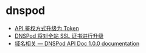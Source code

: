 # dnspod

- [API 鉴权方式升级为 Token](https://support.dnspod.cn/Kb/showarticle/tsid/227/)
- [DNSPod 将对全站 SSL 证书进行升级](https://mp.weixin.qq.com/s/55eaVLRe16YGPz5SbGJqoQ)
- [域名相关 &mdash; DNSPod API Doc 1.0.0 documentation](https://www.dnspod.cn/docs/domains.html#domain-list)
